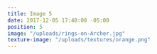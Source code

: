 ```yaml
---
title: Image 5
date: 2017-12-05 17:40:00 -05:00
position: 5
image: "/uploads/rings-on-Archer.jpg"
texture-image: "/uploads/textures/orange.png"
---
```


